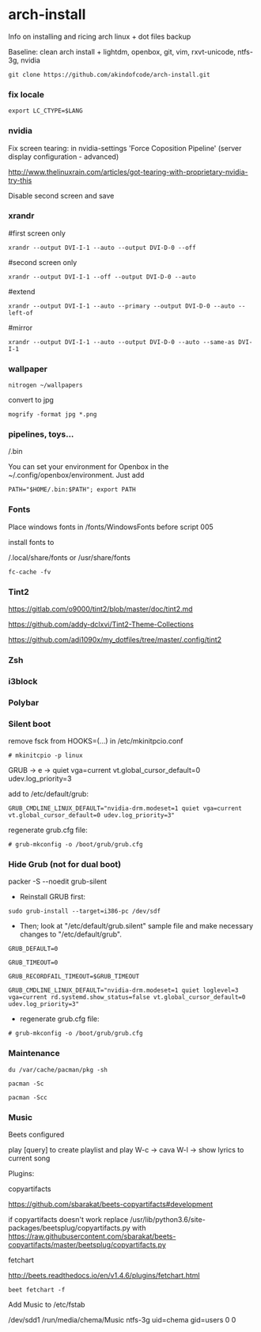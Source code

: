 # arch-install

Info on installing and ricing arch linux + dot files backup

Baseline: clean arch install + lightdm, openbox, git, vim, rxvt-unicode, ntfs-3g, nvidia

`git clone https://github.com/akindofcode/arch-install.git`

### fix locale

`export LC_CTYPE=$LANG`

### nvidia

Fix screen tearing: in nvidia-settings 'Force Coposition Pipeline' (server display configuration - advanced)

<http://www.thelinuxrain.com/articles/got-tearing-with-proprietary-nvidia-try-this>

Disable second screen and save

### xrandr

#first screen only

`xrandr --output DVI-I-1 --auto --output DVI-D-0 --off`

#second screen only

`xrandr --output DVI-I-1 --off --output DVI-D-0 --auto`

#extend

`xrandr --output DVI-I-1 --auto --primary --output DVI-D-0 --auto --left-of`

#mirror

`xrandr --output DVI-I-1 --auto --output DVI-D-0 --auto --same-as DVI-I-1`


### wallpaper

`nitrogen ~/wallpapers`

convert to jpg

`mogrify -format jpg *.png`

### pipelines, toys...

/.bin

You can set your environment for Openbox in the ~/.config/openbox/environment.
Just add

`PATH="$HOME/.bin:$PATH"; export PATH`

### Fonts

Place windows fonts in /fonts/WindowsFonts before script 005

install fonts to

/.local/share/fonts or /usr/share/fonts

`fc-cache -fv`

### Tint2

<https://gitlab.com/o9000/tint2/blob/master/doc/tint2.md>

<https://github.com/addy-dclxvi/Tint2-Theme-Collections>

<https://github.com/adi1090x/my_dotfiles/tree/master/.config/tint2>

### Zsh

### i3block

### Polybar

### Silent boot

remove fsck from HOOKS=(...) in /etc/mkinitpcio.conf

`# mkinitcpio -p linux`

GRUB -> e -> quiet vga=current vt.global_cursor_default=0 udev.log_priority=3

add to /etc/default/grub:

`GRUB_CMDLINE_LINUX_DEFAULT="nvidia-drm.modeset=1 quiet vga=current vt.global_cursor_default=0 udev.log_priority=3"`

regenerate grub.cfg file:

`# grub-mkconfig -o /boot/grub/grub.cfg`

### Hide Grub (not for dual boot)

packer -S --noedit grub-silent 

- Reinstall GRUB first:
  
`sudo grub-install --target=i386-pc /dev/sdf`
 
- Then; look at "/etc/default/grub.silent" sample file
  and make necessary changes to "/etc/default/grub".
 
`GRUB_DEFAULT=0`

`GRUB_TIMEOUT=0`

`GRUB_RECORDFAIL_TIMEOUT=$GRUB_TIMEOUT`

`GRUB_CMDLINE_LINUX_DEFAULT="nvidia-drm.modeset=1 quiet loglevel=3 vga=current rd.systemd.show_status=false vt.global_cursor_default=0 udev.log_priority=3"`

- regenerate grub.cfg file:

`# grub-mkconfig -o /boot/grub/grub.cfg`

### Maintenance

`du /var/cache/pacman/pkg -sh`

`pacman -Sc`

`pacman -Scc`

### Music

Beets configured

play [query] to create playlist and play
W-c  -> cava
W-l  -> show lyrics to current song

Plugins: 

copyartifacts

<https://github.com/sbarakat/beets-copyartifacts#development>

if copyartifacts doesn't work replace /usr/lib/python3.6/site-packages/beetsplug/copyartifacts.py
with https://raw.githubusercontent.com/sbarakat/beets-copyartifacts/master/beetsplug/copyartifacts.py

fetchart

<http://beets.readthedocs.io/en/v1.4.6/plugins/fetchart.html>

`beet fetchart -f`

Add Music to /etc/fstab

/dev/sdd1 /run/media/chema/Music ntfs-3g uid=chema gid=users 0 0
